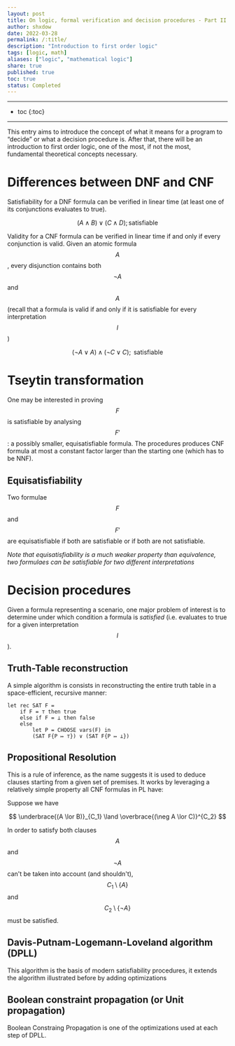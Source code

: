 ```yaml
---
layout: post
title: On logic, formal verification and decision procedures - Part II
author: shxdow
date: 2022-03-28
permalink: /:title/
description: "Introduction to first order logic"
tags: [logic, math]
aliases: ["logic", "mathematical logic"]
share: true
published: true
toc: true
status: Completed
---
```


---
* toc
{:toc}
---

This entry aims to introduce the concept of what it
means for a program to “decide” or what a decision
procedure is. After that, there will be an
introduction to first order logic, one of the most,
if not the most, fundamental theoretical concepts
necessary.

# Differences between DNF and CNF

Satisfiability for a DNF formula can be verified in
linear time (at least one of its conjunctions
evaluates to true).

$$
(A \land B) \lor (C \land D); \text{satisfiable}
$$

Validity for a CNF formula can be verified in linear
time if and only if every conjunction is valid.
Given an atomic formula $$A$$, every disjunction
contains both $$\neg A$$ and $$A$$ (recall that
a formula is valid if and only if it is satisfiable
for every interpretation $$I$$)

$$
(\neg A \lor A) \land (\neg C \lor C); \text{ satisfiable}
$$

# Tseytin transformation

One may be interested in proving $$F$$ is satisfiable by 
analysing $$F'$$: a possibly smaller, equisatisfiable formula. The
procedures produces CNF formula at most a constant factor
larger than the starting one (which has to be NNF).

## Equisatisfiability

Two formulae $$F$$ and $$F'$$ are equisatisfiable if
both are satisfiable or if both are not satisfiable.

_Note that equisatisfiability is a much weaker
property than equivalence, two formulaes can be
satisfiable for two different interpretations_

# Decision procedures

Given a formula representing a scenario, one major
problem of interest is to determine
under which condition a formula is _satisfied_
(i.e. evaluates to true for a given interpretation
$$I$$).

## Truth-Table reconstruction

A simple algorithm is consists in
reconstructing the entire truth table in a space-efficient,
recursive manner:

```text
let rec SAT F =
    if F = ⊤ then true
    else if F = ⊥ then false
    else
        let P = CHOOSE vars(F) in
        (SAT F{P ↦ ⊤}) ∨ (SAT F{P ↦ ⊥})
```

## Propositional Resolution

This is a rule of inference, as the name suggests it
is used to deduce clauses starting from a given set of
premises. It works by leveraging a relatively simple
property all CNF formulas in PL have:  

Suppose we have

$$
\underbrace{(A \lor B)}_{C_1} \land \overbrace{(\neg A \lor C)}^{C_2}
$$

In order to satisfy both clauses $$A$$ and $$\neg A$$
can't be taken into account (and shouldn't), $$C_1 \setminus \{A\}$$ and
$$C_2 \setminus \{\neg A\}$$ must be satisfied.



## Davis-Putnam-Logemann-Loveland algorithm (DPLL)

This algorithm is the basis of modern satisfiability
procedures, it extends the algorithm illustrated
before by adding optimizations

## Boolean constraint propagation (or Unit propagation)

Boolean Constraing Propagation is one of the optimizations used at each step of DPLL.
